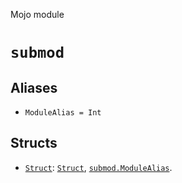 Mojo module

# `submod`

## Aliases

- `ModuleAlias = Int`

## Structs

- [`Struct`](Struct-.md): [`Struct`](Struct-.md), [`submod.ModuleAlias`](_index.md#aliases).


